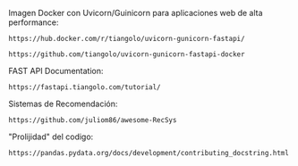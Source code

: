 Imagen Docker con Uvicorn/Guinicorn para aplicaciones web de alta performance:

    https://hub.docker.com/r/tiangolo/uvicorn-gunicorn-fastapi/

    https://github.com/tiangolo/uvicorn-gunicorn-fastapi-docker
FAST API Documentation:

    https://fastapi.tiangolo.com/tutorial/
Sistemas de Recomendación:

    https://github.com/juliom86/awesome-RecSys
"Prolijidad" del codigo:

    https://pandas.pydata.org/docs/development/contributing_docstring.html